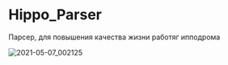 # Hippo_Parser
Парсер, для повышения качества жизни работяг ипподрома 




![2021-05-07_002125](https://user-images.githubusercontent.com/70810051/156927082-2f7aa340-af8b-4b71-99c8-afa41426d7d3.png)
